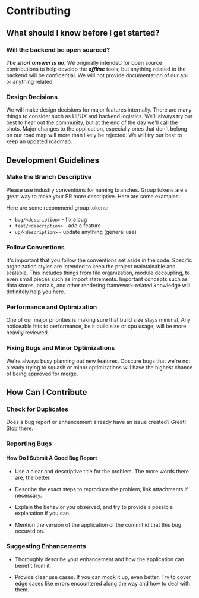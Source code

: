 # Contributing

## What should I know before I get started?

### Will the backend be open sourced?

***The short answer is no***. We originally intended for open source
contributions to help develop the ***offline*** tools, but anything related to
the backend will be confidential. We will not provide documentation of our api
or anything related.

### Design Decisions

We will make design decisions for major features internally. There are many
things to consider such as UI/UX and backend logistics. We'll always try our
best to hear out the community, but at the end of the day we'll call the shots.
Major changes to the application, especially ones that don't belong on our road
map will more than likely be rejected. We will try our best to keep an updated
roadmap.



## Development Guidelines

### Make the Branch Descriptive

Please use industry conventions for naming branches. Group tokens are a great
way to make your PR more descriptive. Here are some examples:

Here are some recommend group tokens:
* `bug/<description>` - fix a bug
* `feat/<description>` - add a feature
* `up/<description>` - update anything (general use)

### Follow Conventions

It's important that you follow the conventions set aside in the code. Specific
organization styles are intended to keep the project maintainable and scalable.
This includes things from file organization, module decoupling, to even small
pieces such as import statements. Important concepts such as data stores,
portals, and other rendering framework-related knowledge will definitely help
you here.

### Performance and Optimization

One of our major priorities is making sure that build size stays minimal. Any
noticeable hits to performance, be it build size or cpu usage, will be more
heavily reviewed.

### Fixing Bugs and Minor Optimizations

We're always busy planning out new features. Obscure bugs that we're not
already trying to squash or minor optimizations will have the highest
chance of being approved for merge.

## How Can I Contribute

### Check for Duplicates

Does a bug report or enhancement already have an issue created? Great! Stop there.

### Reporting Bugs

#### How Do I Submit A Good Bug Report

* Use a clear and descriptive title for the problem. The more words there are,
the better.

* Describe the exact steps to reproduce the problem; link attachments if
necessary.

* Explain the behavior you observed, and try to provide a possible explanation
if you can.

* Mention the version of the application or the commit id that this bug
occured on.


### Suggesting Enhancements

* Thoroughly describe your enhancement and how the application can benefit from
it.

* Provide clear use cases. If you can mock it up, even better. Try to cover
edge cases like errors encountered along the way and how to deal with them.

